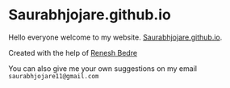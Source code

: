 # Saurabhjojare.github.io
Hello everyone welcome to my website. [Saurabhjojare.github.io](https://saurabhjojare.github.io).

Created with the help of [Renesh Bedre](https://rainbinfo.github.io)

You can also give me your own suggestions on my email `saurabhjojare11@gmail.com`
